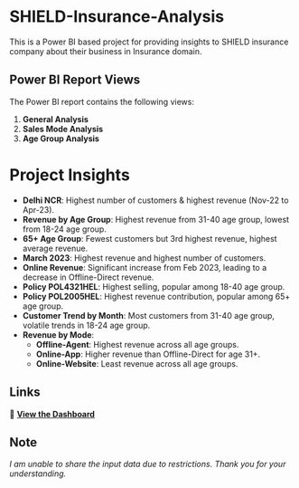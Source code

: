 # SHIELD-Insurance-Analysis
This is a Power BI based project for providing insights to SHIELD insurance company about their business in Insurance domain.

## Power BI Report Views

The Power BI report contains the following views:
1. **General Analysis**
2. **Sales Mode Analysis**
3. **Age Group Analysis**

# Project Insights

- **Delhi NCR**: Highest number of customers & highest revenue (Nov-22 to Apr-23).
- **Revenue by Age Group**: Highest revenue from 31-40 age group, lowest from 18-24 age group.
- **65+ Age Group**: Fewest customers but 3rd highest revenue, highest average revenue.
- **March 2023**: Highest revenue and highest number of customers.
- **Online Revenue**: Significant increase from Feb 2023, leading to a decrease in Offline-Direct revenue.
- **Policy POL4321HEL**: Highest selling, popular among 18-40 age group.
- **Policy POL2005HEL**: Highest revenue contribution, popular among 65+ age group.
- **Customer Trend by Month**: Most customers from 31-40 age group, volatile trends in 18-24 age group.
- **Revenue by Mode**:
  - **Offline-Agent**: Highest revenue across all age groups.
  - **Online-App**: Higher revenue than Offline-Direct for age 31+.
  - **Online-Website**: Least revenue across all age groups.
 
## Links

🔗 **[View the Dashboard](https://app.powerbi.com/view?r=eyJrIjoiODk0ZDUxMGMtMGMwZC00ZmU2LTliODAtYTFkOTg5MDZmYTNhIiwidCI6ImM2ZTU0OWIzLTVmNDUtNDAzMi1hYWU5LWQ0MjQ0ZGM1YjJjNCJ9)**

## Note

*I am unable to share the input data due to restrictions. Thank you for your understanding.*
